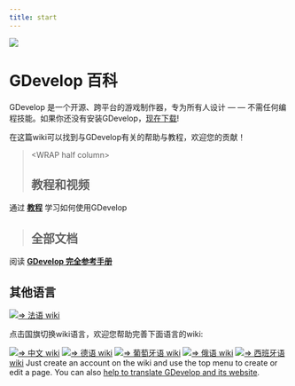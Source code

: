 ```yaml
---
title: start
---
```

![](/logocompleteeffecttranparent400x100.png)

# GDevelop 百科

GDevelop 是一个开源、跨平台的游戏制作器，专为所有人设计 — — 不需任何编程技能。如果你还没有安装GDevelop，[现在下载](http://www.compilgames.net)!

在这篇wiki可以找到与GDevelop有关的帮助与教程，欢迎您的贡献！

>  \<WRAP half column\>
>
> ## 教程和视频
>
通过 **[教程](/gdevelop/tutorials)** 学习如何使用GDevelop

>
>
> ## 全部文档
>
阅读 **[GDevelop 完全参考手册](/gdevelop/documentation)**



## 其他语言

![](/fr.png)[⇒ 法语 wiki](/fr/start)

点击国旗切换wiki语言，欢迎您帮助完善下面语言的wiki:

![](/zh.gif)[⇒ 中文 wiki](/zh/start)
![](/de.png)[⇒ 德语 wiki](/de/start)
![](/pt.png)[⇒ 葡萄牙语 wiki](/pt/start)
![](/ru.png)[⇒ 俄语 wiki](/ru/start)
![](/es.png)[⇒ 西班牙语 wiki](/es/start)
Just create an account on the wiki and use the top menu to create or edit a page. You can also [help to translate GDevelop and its website](http://crowdin.com/project/gdevelop).
